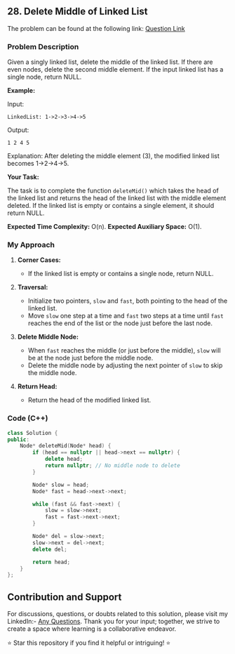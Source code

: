 ## 28. Delete Middle of Linked List

The problem can be found at the following link: [Question Link](https://www.geeksforgeeks.org/problems/delete-middle-of-linked-list/1)

### Problem Description

Given a singly linked list, delete the middle of the linked list. If there are even nodes, delete the second middle element. If the input linked list has a single node, return NULL.

**Example:**

Input:
```
LinkedList: 1->2->3->4->5
```
Output: 
```
1 2 4 5
```
Explanation:
After deleting the middle element (3), the modified linked list becomes 1->2->4->5.

**Your Task:**

The task is to complete the function `deleteMid()` which takes the head of the linked list and returns the head of the linked list with the middle element deleted. If the linked list is empty or contains a single element, it should return NULL.

**Expected Time Complexity:** O(n).
**Expected Auxiliary Space:** O(1).

### My Approach

1. **Corner Cases:**
   - If the linked list is empty or contains a single node, return NULL.

2. **Traversal:**
   - Initialize two pointers, `slow` and `fast`, both pointing to the head of the linked list.
   - Move `slow` one step at a time and `fast` two steps at a time until `fast` reaches the end of the list or the node just before the last node.

3. **Delete Middle Node:**
   - When `fast` reaches the middle (or just before the middle), `slow` will be at the node just before the middle node.
   - Delete the middle node by adjusting the next pointer of `slow` to skip the middle node.

4. **Return Head:**
   - Return the head of the modified linked list.

### Code (C++)

```cpp
class Solution {
public:
    Node* deleteMid(Node* head) {
        if (head == nullptr || head->next == nullptr) {
            delete head;
            return nullptr; // No middle node to delete
        }

        Node* slow = head;
        Node* fast = head->next->next;

        while (fast && fast->next) {
            slow = slow->next;
            fast = fast->next->next;
        }

        Node* del = slow->next;
        slow->next = del->next;
        delete del;

        return head;
    }
};
```

## Contribution and Support

For discussions, questions, or doubts related to this solution, please visit my LinkedIn:- [Any Questions](https://www.linkedin.com/in/het-patel-8b110525a/).
Thank you for your input; together, we strive to create a space where learning is a collaborative endeavor.

⭐ Star this repository if you find it helpful or intriguing! ⭐
